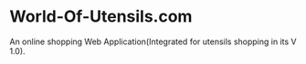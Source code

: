 # World-Of-Utensils.com
An online shopping Web Application(Integrated for utensils shopping in its V 1.0).
